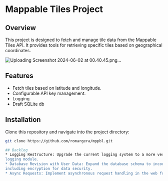 # Mappable Tiles Project

## Overview
This project is designed to fetch and manage tile data from the Mappable Tiles API. It provides tools for retrieving 
specific tiles based on geographical coordinates.

![Uploading Screenshot 2024-06-02 at 00.40.45.png…]()

## Features
- Fetch tiles based on latitude and longitude.
- Configurable API key management.
- Logging
- Draft SQLite db

## Installation
Clone this repository and navigate into the project directory:
```bash
git clone https://github.com/romargera/mppbl.git

## Backlog
* Logging Restructure: Upgrade the current logging system to a more versatile and dynamic structure using Python's 
logging module.
* Database Revision with User Data: Expand the database schema to incorporate a new user authentication system 
including encryption for data security.
* Async Requests: Implement asynchronous request handling in the web framework to improve concurrency and performance.
